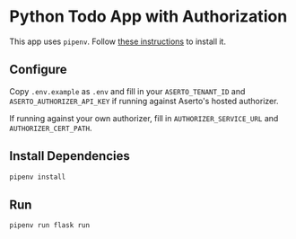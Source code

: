 # Python Todo App with Authorization

This app uses `pipenv`. Follow [these instructions](https://pipenv.pypa.io/en/latest/#install-pipenv-today) to install it.

## Configure

Copy `.env.example` as `.env` and fill in your `ASERTO_TENANT_ID` and `ASERTO_AUTHORIZER_API_KEY` if running against
Aserto's hosted authorizer.

If running against your own authorizer, fill in `AUTHORIZER_SERVICE_URL` and `AUTHORIZER_CERT_PATH`.

## Install Dependencies

```sh
pipenv install
```

## Run

```sh
pipenv run flask run
```
